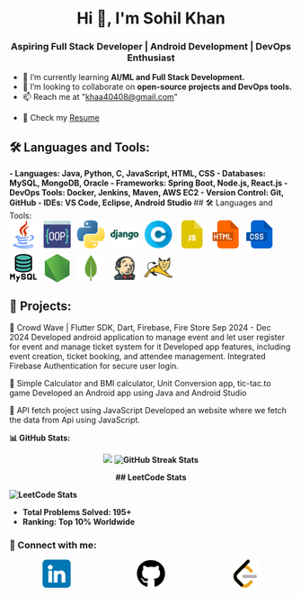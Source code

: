 <h1 align="center">Hi 👋, I'm Sohil Khan</h1>
<h3 align="center">Aspiring Full Stack Developer | Android Development | DevOps Enthusiast</h3>

- 🌱 I’m currently learning **AI/ML and Full Stack Development.**  
- 👯 I’m looking to collaborate on **open-source projects and DevOps tools.**  
- 📫 Reach me at "khaa40408@gmail.com"  
<!-- - 📄 Check my <a href="https://github.com/sohil-khann/sohil-khann/raw/main/Sohil%20khan.pdf">Resume</a> -->
- 📄 Check my <a href="./Sohil khan.pdf">Resume</a>

<h2>🛠 Languages and Tools:</h2>
<b>
- Languages: Java, Python, C, JavaScript, HTML, CSS  
- Databases: MySQL, MongoDB, Oracle  
- Frameworks: Spring Boot, Node.js, React.js  
- DevOps Tools: Docker, Jenkins, Maven, AWS EC2  
- Version Control: Git, GitHub  
- IDEs: VS Code, Eclipse, Android Studio  
</b>
<b></b>
## 🛠 Languages and Tools:
<div align="left" style="display: flex; flex-wrap: wrap; gap: 10px;">
  <img src="./img/java.png" alt="Java" width="50" height="50" />
  <img src="./img/programming.png" alt="OOPS" width="50" height="50" />
  <img src="./img/python.png" alt="Python" width="50" height="50" />
  <img src="./img/icons8-django-48.png" alt="django" width="50" height="50" />
  <img src="./img/letter-c.png" alt="C" width="50" height="50" />
  <img src="./img/js-file.png" alt="JavaScript" width="50" height="50" />
  <img src="./img/html.png" alt="HTML" width="50" height="50" />
  <img src="./img/css.png" alt="CSS" width="50" height="50" />
  <img src="./img/mysql.png" alt="MySQL" width="50" height="50" />
  <img src="./img/node-js.png" alt="node-js" width="50" height="50" />
  <img src="./img/icons8-mongo-db-48.png" alt="mongodb" width="50" height="50" />
  <img src="./img/icons8-jenkins-48.png" alt="jenkins" width="50" height="50" />
  <img src="./img/icons8-tomcat-48.png" alt="tomcat" width="50" height="50" />

</div>

<h2> 🚀 Projects: </h2>
	Crowd Wave | Flutter SDK, Dart, Firebase, Fire Store 	Sep 2024 - Dec 2024 <b></b>
Developed android application to manage event and let user register for event and manage ticket system for it Developed app features, including event creation, ticket booking, and attendee management.<b></b>
Integrated Firebase Authentication for secure user login.<b></b>

	Simple Calculator and BMI calculator, Unit Conversion app, tic-tac.to game <b></b>
    Developed an Android app using Java and Android Studio<b></b>

	API fetch project using JavaScript<b></b>
Developed an website where we fetch the data from Api using JavaScript.<b></b>


<b>

📊 GitHub Stats:
<p align="center">
  <img width="48%" src="https://github-readme-stats.vercel.app/api?username=sohil-khann&show_icons=true&theme=radical" />
  <img width="48%" src="https://github-readme-streak-stats.herokuapp.com/?user=sohil-khann&theme=radical" alt="GitHub Streak Stats"/>
</p>

<b></b>
<p align="center">
 ## LeetCode Stats
  
![LeetCode Stats](https://leetcard.jacoblin.cool/sohil_khan07?theme=radical)


- **Total Problems Solved:** 195+
- **Ranking:** Top 10% Worldwide

</p>


<b></b>
### 🔗 Connect with me:<b>
<div align="left" style="display:flex; justify-content:space-around;">
  <a href="https://www.linkedin.com/in/sohil-khan-b39908251" target="_blank">
    <img src="./img/linkedin.png" alt="linkedin" width="50" height="50" />
  </a>
  <a href="https://github.com/sohil-khann" target="_blank">
    <img src="./img/github-brands-solid.svg" alt="github" width="50" height="50" />
  </a>
  <a href="https://leetcode.com/u/sohil_khan07/" target="_blank">
    <img src="./img/icons8-level-up-your-coding-skills-and-quickly-land-a-job-50.png" alt="leetcode" width="50" height="50" />
  </a>
</div>
